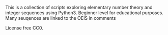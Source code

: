 This is a collection of scripts exploring elementary number theory and integer sequences using Python3. Beginner level for educational purposes. Many seuqences are linked to the OEIS in comments

License free CC0.
